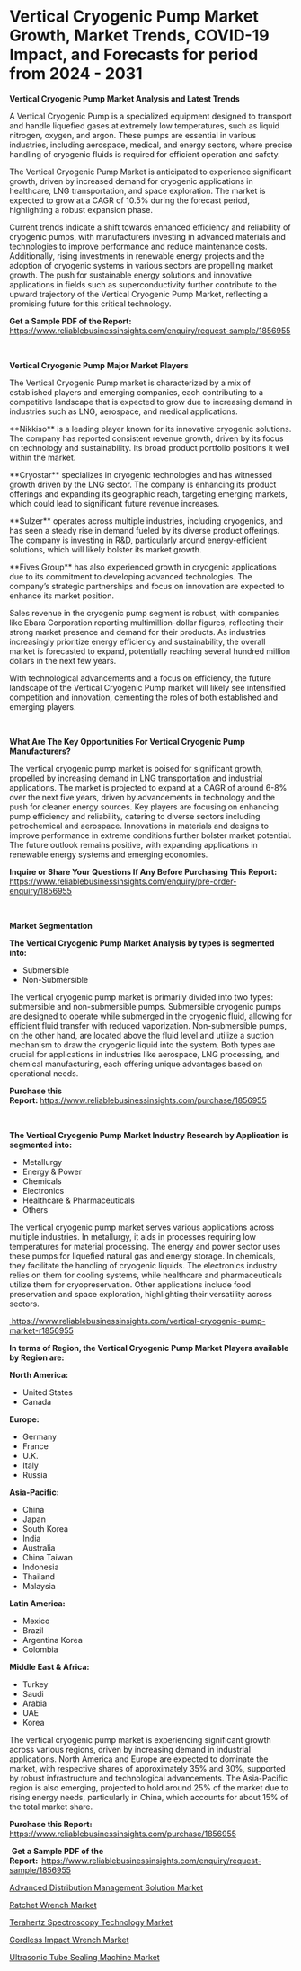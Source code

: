 <p><h1>Vertical Cryogenic Pump Market Growth, Market Trends, COVID-19 Impact, and Forecasts for period from 2024 - 2031</h1></p><p><strong>Vertical Cryogenic Pump Market Analysis and Latest Trends</strong></p>
<p><p>A Vertical Cryogenic Pump is a specialized equipment designed to transport and handle liquefied gases at extremely low temperatures, such as liquid nitrogen, oxygen, and argon. These pumps are essential in various industries, including aerospace, medical, and energy sectors, where precise handling of cryogenic fluids is required for efficient operation and safety. </p><p>The Vertical Cryogenic Pump Market is anticipated to experience significant growth, driven by increased demand for cryogenic applications in healthcare, LNG transportation, and space exploration. The market is expected to grow at a CAGR of 10.5% during the forecast period, highlighting a robust expansion phase. </p><p>Current trends indicate a shift towards enhanced efficiency and reliability of cryogenic pumps, with manufacturers investing in advanced materials and technologies to improve performance and reduce maintenance costs. Additionally, rising investments in renewable energy projects and the adoption of cryogenic systems in various sectors are propelling market growth. The push for sustainable energy solutions and innovative applications in fields such as superconductivity further contribute to the upward trajectory of the Vertical Cryogenic Pump Market, reflecting a promising future for this critical technology.</p></p>
<p><strong>Get a Sample PDF of the Report:&nbsp;</strong> <a href="https://www.reliablebusinessinsights.com/enquiry/request-sample/1856955?utm_campaign=62&utm_medium=2&utm_source=Github&utm_content=ia&utm_term=20102024&utm_id=vertical-cryogenic-pump">https://www.reliablebusinessinsights.com/enquiry/request-sample/1856955</a></p>
<p>&nbsp;</p>
<p><strong>Vertical Cryogenic Pump Major Market Players</strong></p>
<p><p>The Vertical Cryogenic Pump market is characterized by a mix of established players and emerging companies, each contributing to a competitive landscape that is expected to grow due to increasing demand in industries such as LNG, aerospace, and medical applications.</p><p>**Nikkiso** is a leading player known for its innovative cryogenic solutions. The company has reported consistent revenue growth, driven by its focus on technology and sustainability. Its broad product portfolio positions it well within the market.</p><p>**Cryostar** specializes in cryogenic technologies and has witnessed growth driven by the LNG sector. The company is enhancing its product offerings and expanding its geographic reach, targeting emerging markets, which could lead to significant future revenue increases.</p><p>**Sulzer** operates across multiple industries, including cryogenics, and has seen a steady rise in demand fueled by its diverse product offerings. The company is investing in R&D, particularly around energy-efficient solutions, which will likely bolster its market growth.</p><p>**Fives Group** has also experienced growth in cryogenic applications due to its commitment to developing advanced technologies. The company’s strategic partnerships and focus on innovation are expected to enhance its market position.</p><p>Sales revenue in the cryogenic pump segment is robust, with companies like Ebara Corporation reporting multimillion-dollar figures, reflecting their strong market presence and demand for their products. As industries increasingly prioritize energy efficiency and sustainability, the overall market is forecasted to expand, potentially reaching several hundred million dollars in the next few years.</p><p>With technological advancements and a focus on efficiency, the future landscape of the Vertical Cryogenic Pump market will likely see intensified competition and innovation, cementing the roles of both established and emerging players.</p></p>
<p>&nbsp;</p>
<p><strong>What Are The Key Opportunities For Vertical Cryogenic Pump Manufacturers?</strong></p>
<p><p>The vertical cryogenic pump market is poised for significant growth, propelled by increasing demand in LNG transportation and industrial applications. The market is projected to expand at a CAGR of around 6-8% over the next five years, driven by advancements in technology and the push for cleaner energy sources. Key players are focusing on enhancing pump efficiency and reliability, catering to diverse sectors including petrochemical and aerospace. Innovations in materials and designs to improve performance in extreme conditions further bolster market potential. The future outlook remains positive, with expanding applications in renewable energy systems and emerging economies.</p></p>
<p><strong>Inquire or Share Your Questions If Any Before Purchasing This Report:</strong> <a href="https://www.reliablebusinessinsights.com/enquiry/pre-order-enquiry/1856955?utm_campaign=62&utm_medium=2&utm_source=Github&utm_content=ia&utm_term=20102024&utm_id=vertical-cryogenic-pump">https://www.reliablebusinessinsights.com/enquiry/pre-order-enquiry/1856955</a></p>
<p>&nbsp;</p>
<p><strong>Market Segmentation</strong></p>
<p><strong>The Vertical Cryogenic Pump Market Analysis by types is segmented into:</strong></p>
<p><ul><li>Submersible</li><li>Non-Submersible</li></ul></p>
<p><p>The vertical cryogenic pump market is primarily divided into two types: submersible and non-submersible pumps. Submersible cryogenic pumps are designed to operate while submerged in the cryogenic fluid, allowing for efficient fluid transfer with reduced vaporization. Non-submersible pumps, on the other hand, are located above the fluid level and utilize a suction mechanism to draw the cryogenic liquid into the system. Both types are crucial for applications in industries like aerospace, LNG processing, and chemical manufacturing, each offering unique advantages based on operational needs.</p></p>
<p><strong>Purchase this Report:&nbsp;</strong><a href="https://www.reliablebusinessinsights.com/purchase/1856955?utm_campaign=62&utm_medium=2&utm_source=Github&utm_content=ia&utm_term=20102024&utm_id=vertical-cryogenic-pump">https://www.reliablebusinessinsights.com/purchase/1856955</a></p>
<p>&nbsp;</p>
<p><strong>The Vertical Cryogenic Pump Market Industry Research by Application is segmented into:</strong></p>
<p><ul><li>Metallurgy</li><li>Energy & Power</li><li>Chemicals</li><li>Electronics</li><li>Healthcare & Pharmaceuticals</li><li>Others</li></ul></p>
<p><p>The vertical cryogenic pump market serves various applications across multiple industries. In metallurgy, it aids in processes requiring low temperatures for material processing. The energy and power sector uses these pumps for liquefied natural gas and energy storage. In chemicals, they facilitate the handling of cryogenic liquids. The electronics industry relies on them for cooling systems, while healthcare and pharmaceuticals utilize them for cryopreservation. Other applications include food preservation and space exploration, highlighting their versatility across sectors.</p></p>
<p><a href="https://www.reliablebusinessinsights.com/vertical-cryogenic-pump-market-r1856955?utm_campaign=62&utm_medium=2&utm_source=Github&utm_content=ia&utm_term=20102024&utm_id=vertical-cryogenic-pump">&nbsp;https://www.reliablebusinessinsights.com/vertical-cryogenic-pump-market-r1856955</a></p>
<p><strong>In terms of Region, the Vertical Cryogenic Pump Market Players available by Region are:</strong></p>
<p>
    <p> <strong> North America: </strong>
        <ul>
            <li>United States</li>
            <li>Canada</li>
        </ul>
        </p> 
    <p> <strong> Europe: </strong>
        <ul>
            <li>Germany</li>
            <li>France</li>
            <li>U.K.</li>
            <li>Italy</li>
            <li>Russia</li>
        </ul>
        </p> 
    <p> <strong> Asia-Pacific: </strong>
        <ul>
            <li>China</li>
            <li>Japan</li>
            <li>South Korea</li>
            <li>India</li>
            <li>Australia</li>
            <li>China Taiwan</li>
            <li>Indonesia</li>
            <li>Thailand</li>
            <li>Malaysia</li>
        </ul>
        </p> 
    <p> <strong> Latin America: </strong>
        <ul>
            <li>Mexico</li>
            <li>Brazil</li>
            <li>Argentina Korea</li>
            <li>Colombia</li>
        </ul>
        </p> 
    <p> <strong> Middle East & Africa: </strong>
        <ul>
            <li>Turkey</li>
            <li>Saudi</li>
            <li>Arabia</li>
            <li>UAE</li>
            <li>Korea</li>
        </ul>
    </p>
    </p>
<p><p>The vertical cryogenic pump market is experiencing significant growth across various regions, driven by increasing demand in industrial applications. North America and Europe are expected to dominate the market, with respective shares of approximately 35% and 30%, supported by robust infrastructure and technological advancements. The Asia-Pacific region is also emerging, projected to hold around 25% of the market due to rising energy needs, particularly in China, which accounts for about 15% of the total market share.</p></p>
<p><strong>Purchase this Report: </strong><a href="https://www.reliablebusinessinsights.com/purchase/1856955?utm_campaign=62&utm_medium=2&utm_source=Github&utm_content=ia&utm_term=20102024&utm_id=vertical-cryogenic-pump">https://www.reliablebusinessinsights.com/purchase/1856955</a></p>
<p>&nbsp;<strong>Get a Sample PDF of the Report:&nbsp;&nbsp;</strong><a href="https://www.reliablebusinessinsights.com/enquiry/request-sample/1856955?utm_campaign=62&utm_medium=2&utm_source=Github&utm_content=ia&utm_term=20102024&utm_id=vertical-cryogenic-pump">https://www.reliablebusinessinsights.com/enquiry/request-sample/1856955</a></p>
<p><strong></strong></p>
<p><p><a href="https://github.com/abbiewimld/Market-Research-Report-List-1/blob/main/advanced-distribution-management-solution-market.md?utm_campaign=62&utm_medium=2&utm_source=Github&utm_content=ia&utm_term=20102024&utm_id=vertical-cryogenic-pump">Advanced Distribution Management Solution Market</a></p><p><a href="https://issuu.com/reportprime-2/docs/ratchet-wrench-market-size-2030.ppt_dca979eedd562a?utm_campaign=62&utm_medium=2&utm_source=Github&utm_content=ia&utm_term=20102024&utm_id=vertical-cryogenic-pump">Ratchet Wrench Market</a></p><p><a href="https://github.com/benjigwozdzus/Market-Research-Report-List-1/blob/main/terahertz-spectroscopy-technology-market.md?utm_campaign=62&utm_medium=2&utm_source=Github&utm_content=ia&utm_term=20102024&utm_id=vertical-cryogenic-pump">Terahertz Spectroscopy Technology Market</a></p><p><a href="https://issuu.com/reportprime-2/docs/cordless-impact-wrench-market-size-_d9f7b41051451d?utm_campaign=62&utm_medium=2&utm_source=Github&utm_content=ia&utm_term=20102024&utm_id=vertical-cryogenic-pump">Cordless Impact Wrench Market</a></p><p><a href="https://www.linkedin.com/pulse/ultrasonic-tube-sealing-machine-market-size-share-competitive-lione?utm_campaign=62&utm_medium=2&utm_source=Github&utm_content=ia&utm_term=20102024&utm_id=vertical-cryogenic-pump">Ultrasonic Tube Sealing Machine Market</a></p></p>